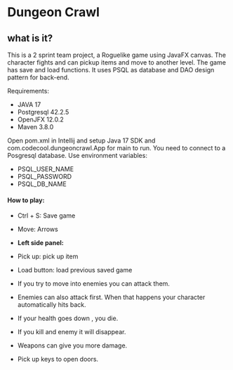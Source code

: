 # Dungeon Crawl

## what is it?
This is a 2 sprint team project, a Roguelike game using JavaFX canvas.
The character fights and can pickup items and move to another level.
The game has save and load functions.
It uses PSQL as database and DAO design pattern for back-end.

Requirements:
- JAVA 17
- Postgresql 42.2.5
- OpenJFX 12.0.2
- Maven 3.8.0

Open pom.xml in Intellij and setup Java 17 SDK and com.codecool.dungeoncrawl.App for main to run.
You need to connect to a Posgresql database.
Use environment variables:
- PSQL_USER_NAME
- PSQL_PASSWORD
- PSQL_DB_NAME

#### How to play:
- Ctrl + S: Save game
- Move: Arrows

- **Left side panel:**
- Pick up: pick up item
- Load button: load previous saved game

- If you try to move into enemies you can attack them.
- Enemies can also attack first. When that happens your character automatically hits back.
- If your health goes down , you die.
- If you kill and enemy it will disappear.
- Weapons can give you more damage.
- Pick up keys to open doors.

